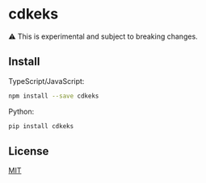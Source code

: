 # cdkeks

:warning: This is experimental and subject to breaking changes.
## Install
TypeScript/JavaScript:

```bash
npm install --save cdkeks
```

Python:

```bash
pip install cdkeks
```

## License
[MIT](https://github.com/hupe1980/cdkeks/tree/master/cdkeks/LICENSE)